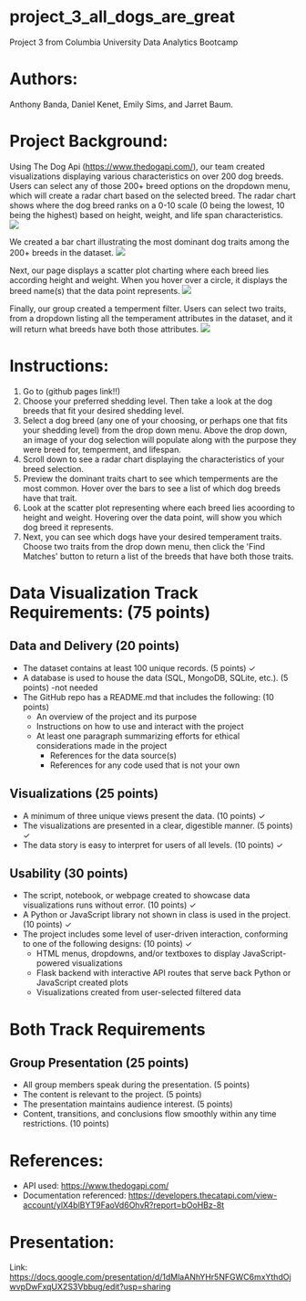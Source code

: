 # project_3_all_dogs_are_great
Project 3 from Columbia University Data Analytics Bootcamp

# Authors:
Anthony Banda, Daniel Kenet, Emily Sims, and Jarret Baum. 

# Project Background:
Using The Dog Api (https://www.thedogapi.com/), our team created visualizations displaying various characteristics on over 200 dog breeds. Users can select any of those 200+ breed options on the dropdown menu, which will create a radar chart based on the selected breed. The radar chart shows where the dog breed ranks on a 0-10 scale (0 being the lowest, 10 being the highest) based on height, weight, and life span characteristics.  
<img src="https://github.com/bandaexpress/project_3_all_dogs_are_great/blob/ce5004bc6d247977e5e1baf6f198523feb79de6a/img/radar%20chart%20screenshot.png">

We created a bar chart illustrating the most dominant dog traits among the 200+ breeds in the dataset. 
<img src="https://github.com/bandaexpress/project_3_all_dogs_are_great/blob/554a37d4d4d29b255b5e51222d4b0366acd7dd16/img/bar%20chart%20screenshot.png">

Next, our page displays a scatter plot charting where each breed lies according height and weight. When you hover over a circle, it displays the breed name(s) that the data point represents. 
<img src = "https://github.com/bandaexpress/project_3_all_dogs_are_great/blob/554a37d4d4d29b255b5e51222d4b0366acd7dd16/img/scatter%20screenshot.png">

Finally, our group created a temperment filter. Users can select two traits, from a dropdown listing all the temperament attributes in the dataset, and it will return what breeds have both those attributes. 
<img src="https://github.com/bandaexpress/project_3_all_dogs_are_great/blob/554a37d4d4d29b255b5e51222d4b0366acd7dd16/img/trait%20screenshot.png">

# Instructions: 
1. Go to (github pages link!!)
2. Choose your preferred shedding level. Then take a look at the dog breeds that fit your desired shedding level. 
3. Select a dog breed (any one of your choosing, or perhaps one that fits your shedding level) from the drop down menu. Above the drop down, an image of your dog selection will populate along with the purpose they were breed for, temperment, and lifespan.
4. Scroll down to see a radar chart displaying the characteristics of your breed selection.
5. Preview the dominant traits chart to see which temperments are the most common. Hover over the bars to see a list of which dog breeds have that trait.
6. Look at the scatter plot representing where each breed lies acoording to height and weight. Hovering over the data point, will show you which dog breed it represents.
7. Next, you can see which dogs have your desired temperament traits. Choose two traits from the drop down menu, then click the 'Find Matches' button to return a list of the breeds that have both those traits. 

# Data Visualization Track Requirements: (75 points)

## Data and Delivery (20 points)
- The dataset contains at least 100 unique records. (5 points) ✓
- A database is used to house the data (SQL, MongoDB, SQLite, etc.). (5 points) -not needed
- The GitHub repo has a README.md that includes the following: (10 points) 
  - An overview of the project and its purpose
  - Instructions on how to use and interact with the project
  - At least one paragraph summarizing efforts for ethical considerations made in the project
    - References for the data source(s)
    - References for any code used that is not your own

## Visualizations (25 points)
- A minimum of three unique views present the data. (10 points) ✓
- The visualizations are presented in a clear, digestible manner. (5 points) ✓
- The data story is easy to interpret for users of all levels. (10 points) ✓

## Usability (30 points)
- The script, notebook, or webpage created to showcase data visualizations runs without error. (10 points) ✓
- A Python or JavaScript library not shown in class is used in the project. (10 points) ✓
- The project includes some level of user-driven interaction, conforming to one of the following designs: (10 points) ✓
  - HTML menus, dropdowns, and/or textboxes to display JavaScript-powered visualizations
  - Flask backend with interactive API routes that serve back Python or JavaScript created plots
  - Visualizations created from user-selected filtered data
  
# Both Track Requirements
## Group Presentation (25 points)
- All group members speak during the presentation. (5 points)
- The content is relevant to the project. (5 points)
- The presentation maintains audience interest. (5 points)
- Content, transitions, and conclusions flow smoothly within any time restrictions. (10 points)

# References: 
- API used: https://www.thedogapi.com/
- Documentation referenced: https://developers.thecatapi.com/view-account/ylX4blBYT9FaoVd6OhvR?report=bOoHBz-8t

# Presentation:
Link: https://docs.google.com/presentation/d/1dMlaANhYHr5NFGWC6mxYthdOjwvpDwFxqUX2S3Vbbug/edit?usp=sharing
